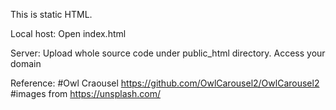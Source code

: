 
This is static HTML.

Local host:
Open index.html

Server:
Upload whole source code under public_html directory. Access your domain

Reference:
#Owl Craousel
https://github.com/OwlCarousel2/OwlCarousel2
#images from 
https://unsplash.com/

